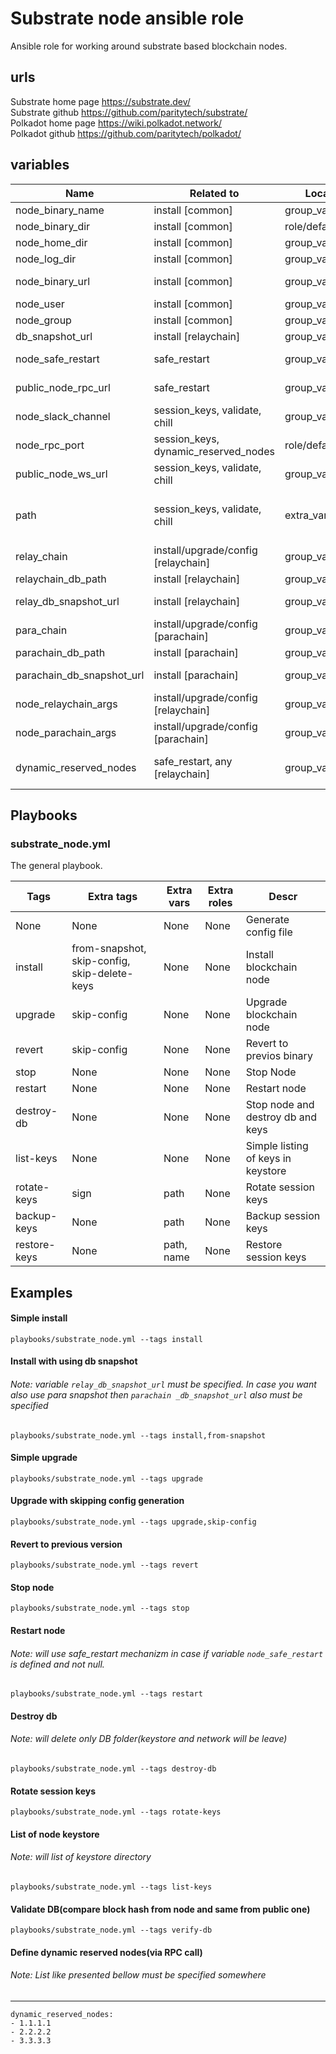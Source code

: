 # Substrate node ansible role #
Ansible role for working around substrate based blockchain nodes.

## urls ##
Substrate home page https://substrate.dev/ \
Substrate github https://github.com/paritytech/substrate/ \
Polkadot home page https://wiki.polkadot.network/ \
Polkadot github https://github.com/paritytech/polkadot/ 

## variables ##
| Name                   | Related to                           | Location         | Example                                                                    | Descr                                          |
|------------------------|--------------------------------------|------------------|----------------------------------------------------------------------------|------------------------------------------------|
| node_binary_name       | install [common]                     | group_vars/all   | polkadot                                                                   | binary name                                    |
| node_binary_dir        | install [common]                     | role/default     | /usr/local/bin                                                             | binary dir                                     |
| node_home_dir          | install [common]                     | group_vars/all   | /home/polkadot/                                                            | home dir                                       |
| node_log_dir           | install [common]                     | group_vars/all   | /var/log/polkadot                                                          | log dir                                        |
| node_binary_url        | install [common]                     | group_vars/all   | https://github.com/paritytech/polkadot/releases/download/v0.9.9-1/polkadot | binary url                                     |
| node_user              | install [common]                     | group_vars/all   | polkadot                                                                   | user                                           | 
| node_group             | install [common]                     | group_vars/all   | polkadot                                                                   | group                                          |
| db_snapshot_url        | install [relaychain]                 | group_vars/group | https://dot-rocksdb.polkashots.io/snapshot                                 | https://polkashots.io                          |
| node_safe_restart      | safe_restart                         | group_vars/group | yes                                                                        | Safe rewtart when defined                      |
| public_node_rpc_url    | safe_restart                         | group_vars/all   | http://35.246.223.146:9933/                                                | RPC url of a public node                       |
| node_slack_channel     | session_keys, validate, chill        | group_vars/all   | https://hooks.slack.com/services/TCR380WSE/B015YHQJR2P/dsfdsgsdt           | slack channel                                  |
| node_rpc_port          | session_keys, dynamic_reserved_nodes | role/default     | 9933                                                                       | RPC port                                       |
| public_node_ws_url     | session_keys, validate, chill        | group_vars/all   | ws://35.246.223.146:9944/                                                  | WS port of a public node                       |
| path                   | session_keys, validate, chill        | extra_vars       | /mnt/mountpoint                                                            | PATH where controller's mnemonic located(json) |
| relay_chain            | install/upgrade/config [relaychain]  | group_vars/all   | polkadot                                                                   | Value for parameter --chain                    |
| relaychain_db_path     | install [relaychain]                 | group_vars/all   | .local/share/acala/polkadot/chains/ksmcc3                                  | DB path                                        |
| relay_db_snapshot_url  | install [relaychain]                 | group_vars/all   | https://storage.googleapis.com/polkadot_snapshots/kusama.tar               | Where DB snapshot is located                   |
| para_chain             | install/upgrade/config [parachain]   | group_vars/all   | polkadot                                                                   | Value for parameter --chain                    |
| parachain_db_path     | install [parachain]                   | group_vars/all   | .local/share/acala/chains/karura                                           | DB path                                        |
| parachain_db_snapshot_url  | install [parachain]              | group_vars/all   | https://storage.googleapis.com/polkadot_snapshots/karura.tar               | Where DB snapshot is located                   |                                        
| node_relaychain_args   | install/upgrade/config [relaychain]  | group_vars/group | yml list(all possible args)                                                | Arguments related relaychain side              |
| node_parachain_args    | install/upgrade/config [parachain]   | group_vars/group | yml list(all possible args)                                                | Arguments related parachain side               |
| dynamic_reserved_nodes | safe_restart, any [relaychain]       | group_vars/group | yml list(with reserved nodes ip adderesses) you must have RPC access there | Reserved nodes defined dynamically(RPC)        |

## Playbooks ##
### substrate_node.yml ###
The general playbook.

| Tags                  | Extra tags                                                         | Extra vars | Extra roles | Descr                                  |
|-----------------------|--------------------------------------------------------------------|------------|-------------|----------------------------------------|
| None                  | None                                                               | None       | None        | Generate config file                                                           |
| install               | from-snapshot, skip-config, skip-delete-keys                       | None       | None        | Install blockchain node                                                        |
| upgrade               | skip-config                                                        | None       | None        | Upgrade blockchain node                                                        |
| revert                | skip-config                                                        | None       | None        | Revert to previos binary                                                       |
| stop                  | None                                                               | None       | None        | Stop Node                                                                      |
| restart               | None                                                               | None       | None        | Restart node                                                                   | 
| destroy-db            | None                                                               | None       | None        | Stop node and destroy db and keys                                              |
| list-keys             | None                                                               | None       | None        | Simple listing of keys in keystore                                             |
| rotate-keys           | sign                                                               | path       | None        | Rotate session keys                                                            |
| backup-keys           | None                                                               | path       | None        | Backup session keys                                                            |
| restore-keys          | None                                                               | path, name | None        | Restore session keys                                                           |                                             

## Examples ##
#### Simple install ####
`playbooks/substrate_node.yml --tags install`

#### Install with using db snapshot ####
###### Note: variable ```relay_db_snapshot_url``` must be specified. In case you want also use para snapshot then ```parachain _db_snapshot_url``` also must be specified ###### 
`playbooks/substrate_node.yml --tags install,from-snapshot`

#### Simple upgrade ####
`playbooks/substrate_node.yml --tags upgrade`

#### Upgrade with skipping config generation ####
`playbooks/substrate_node.yml --tags upgrade,skip-config`

#### Revert to previous version ####
`playbooks/substrate_node.yml --tags revert`

#### Stop node ####
`playbooks/substrate_node.yml --tags stop`

#### Restart node ####
######  Note: will use safe_restart mechanizm in case if variable ```node_safe_restart``` is defined and not null. ###### 
`playbooks/substrate_node.yml --tags restart`

#### Destroy db ####
###### Note: will delete only DB folder(keystore and network will be leave) ###### 
`playbooks/substrate_node.yml --tags destroy-db`

#### Rotate session keys ####
`playbooks/substrate_node.yml --tags rotate-keys`

#### List of node keystore ####
###### Note: will list of keystore directory ######
`playbooks/substrate_node.yml --tags list-keys`

#### Validate DB(compare block hash from node and same from public one) ####
`playbooks/substrate_node.yml --tags verify-db`

#### Define dynamic reserved nodes(via RPC call) ####
###### Note: List like presented bellow must be specified somewhere ######
---
    dynamic_reserved_nodes:
    - 1.1.1.1
    - 2.2.2.2
    - 3.3.3.3
